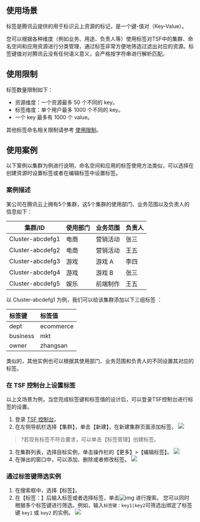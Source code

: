 ## 使用场景

标签是腾讯云提供的用于标识云上资源的标记，是一个键-值对（Key-Value）。

您可以根据各种维度（例如业务、用途、负责人等）使用标签对TSF中的集群、命名空间和应用资源进行分类管理，通过标签非常方便地筛选过滤出对应的资源。标签键值对对腾讯云没有任何语义意义，会严格按字符串进行解析匹配。

## 使用限制

标签数量限制如下：

- 资源维度：一个资源最多 50 个不同的 key。
- 标签维度：单个用户最多 1000 个不同的 key。
- 一个 key 最多有 1000 个 value。

其他标签命名相关限制请参考 [使用限制](https://cloud.tencent.com/document/product/651/13354)。

## 使用案例

以下案例以集群为例进行说明，命名空间和应用的标签使用方法类似，可以选择在创建资源时设置标签或者在编辑标签中设置标签。

### 案例描述

某公司在腾讯云上拥有5个集群，这5个集群的使用部门、业务范围以及负责人的信息如下：

| 集群/ID          | 使用部门 | 业务范围 | 负责人 |
| ---------------- | -------- | -------- | ------ |
| Cluster-abcdefg1 | 电商     | 营销活动 | 张三   |
| Cluster-abcdefg2 | 电商     | 营销活动 | 王五   |
| Cluster-abcdefg3 | 游戏     | 游戏 A    | 李四   |
| Cluster-abcdefg4 | 游戏     | 游戏 B    | 张三   |
| Cluster-abcdefg5 | 娱乐     | 前端制作 | 王五   |

以 Cluster-abcdefg1 为例，我们可以给该集群添加以下三组标签 ：

| 标签键   | 标签值    |
| :------- | :-------- |
| dept     | ecommerce |
| business | mkt       |
| owner    | zhangsan  |

类似的，其他实例也可以根据其使用部门、业务范围和负责人的不同设置其对应的标签。

### 在 TSF 控制台上设置标签

以上文场景为例，当您完成标签键和标签值的设计后，可以登录TSF控制台进行标签的设置。

1. 登录 [TSF 控制台](https://console.cloud.tencent.com/tsf/index)。
2. 在左侧导航栏选择【集群】，单击【新建】，在新建集群页面添加标签。
   ![](https://main.qcloudimg.com/raw/08e3d3891c5ce2a644dd5a95b32cd415.png)
 >?若现有标签不符合要求，可以单击【标签管理】创建标签。
3. 在集群列表，选择目标实例，单击操作栏的【更多】>【编辑标签】。
 ![](https://main.qcloudimg.com/raw/3916aa7e2efcd61463155e78b9a12c0b.png)
4. 在弹出的窗口中，可以添加、删除或者修改标签。
 ![](https://main.qcloudimg.com/raw/13076c50bdff2490244a07061f581f6c.png)

### 通过标签键筛选实例

1. 在搜索框中，选择【标签】。
2. 在【标签：】后输入标签或者选择标签，单击![img](https://main.qcloudimg.com/raw/3cca38f08eaa87087cdd1b81eaf08a0a.png) 进行搜索。
   您可以同时根据多个标签键进行筛选。例如，输入`标签键：key1|key2`可筛选出绑定了标签键 `key1` 或 `key2` 的实例。
   ![](https://main.qcloudimg.com/raw/0c8e4bdfaa6fe1b5a553b8ef8b7dafc3.png)

